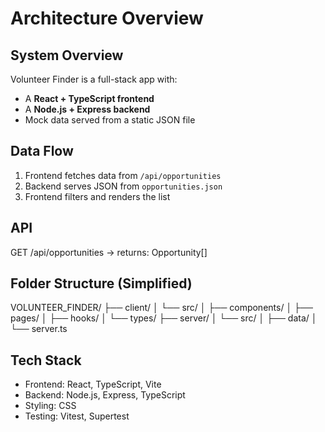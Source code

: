 # Architecture Overview

## System Overview

Volunteer Finder is a full-stack app with:

- A **React + TypeScript frontend**
- A **Node.js + Express backend**
- Mock data served from a static JSON file

## Data Flow

1. Frontend fetches data from `/api/opportunities`
2. Backend serves JSON from `opportunities.json`
3. Frontend filters and renders the list

## API

GET /api/opportunities
→ returns: Opportunity[]

## Folder Structure (Simplified)

VOLUNTEER_FINDER/
├── client/
│ └── src/
│ ├── components/
│ ├── pages/
│ ├── hooks/
│ └── types/
├── server/
│ └── src/
│ ├── data/
│ └── server.ts

## Tech Stack

- Frontend: React, TypeScript, Vite
- Backend: Node.js, Express, TypeScript
- Styling: CSS
- Testing: Vitest, Supertest

